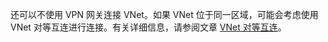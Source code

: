 <!-- not suitable for Mooncake -->


还可以不使用 VPN 网关连接 VNet。如果 VNet 位于同一区域，可能会考虑使用 VNet 对等互连进行连接。有关详细信息，请参阅文章 [VNet 对等互连](/documentation/articles/virtual-network-peering-overview/)。

<!---HONumber=Mooncake_1031_2016-->